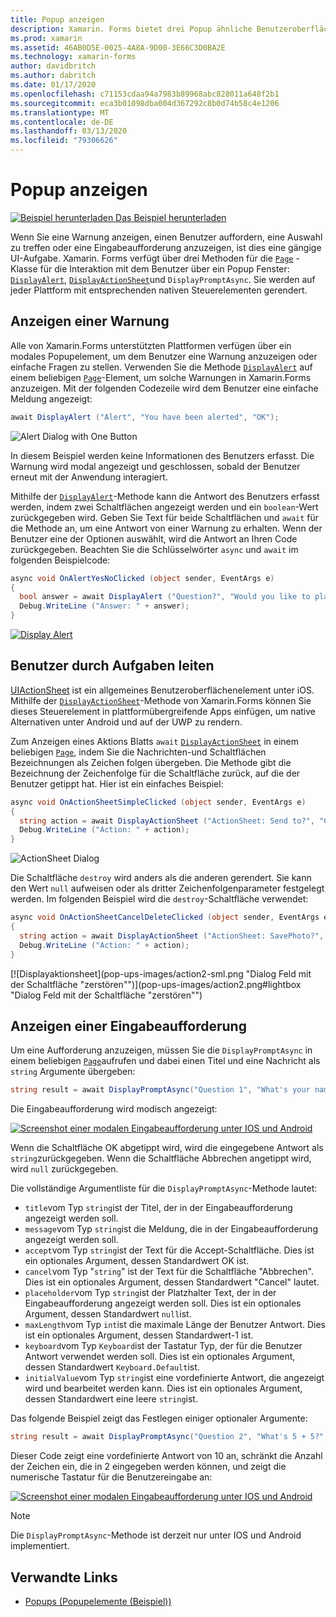 ```yaml
---
title: Popup anzeigen
description: Xamarin. Forms bietet drei Popup ähnliche Benutzeroberflächen Elemente – eine Warnung, ein Aktions Blatt und eine Eingabeaufforderung. In diesem Artikel wird die Verwendung von Warnungen, Aktions Blättern und Eingabe Aufforderungs-APIs zum Anzeigen von Dialogfeldern veranschaulicht, die Benutzer zu einfachen Fragen auffordern, Benutzer durch Aufgaben leiten und Eingabe Aufforderungen anzeigen.
ms.prod: xamarin
ms.assetid: 46AB0D5E-0025-4A8A-9D00-3E66C3D0BA2E
ms.technology: xamarin-forms
author: davidbritch
ms.author: dabritch
ms.date: 01/17/2020
ms.openlocfilehash: c71153cdaa94a7983b89968abc828011a648f2b1
ms.sourcegitcommit: eca3b01098dba004d367292c8b0d74b58c4e1206
ms.translationtype: MT
ms.contentlocale: de-DE
ms.lasthandoff: 03/13/2020
ms.locfileid: "79306626"
---
```

# <a name="display-pop-ups"></a>Popup anzeigen

[![Beispiel herunterladen](~/media/shared/download.png) Das Beispiel herunterladen](https://docs.microsoft.com/samples/xamarin/xamarin-forms-samples/navigation-pop-ups)

Wenn Sie eine Warnung anzeigen, einen Benutzer auffordern, eine Auswahl zu treffen oder eine Eingabeaufforderung anzuzeigen, ist dies eine gängige UI-Aufgabe. Xamarin. Forms verfügt über drei Methoden für die [`Page`](xref:Xamarin.Forms.Page) -Klasse für die Interaktion mit dem Benutzer über ein Popup Fenster: [`DisplayAlert`](xref:Xamarin.Forms.Page.DisplayAlert*), [`DisplayActionSheet`](xref:Xamarin.Forms.Page.DisplayActionSheet*)und `DisplayPromptAsync`. Sie werden auf jeder Plattform mit entsprechenden nativen Steuerelementen gerendert.

## <a name="display-an-alert"></a>Anzeigen einer Warnung

Alle von Xamarin.Forms unterstützten Plattformen verfügen über ein modales Popupelement, um dem Benutzer eine Warnung anzuzeigen oder einfache Fragen zu stellen. Verwenden Sie die Methode [`DisplayAlert`](xref:Xamarin.Forms.Page.DisplayAlert*) auf einem beliebigen [`Page`](xref:Xamarin.Forms.Page)-Element, um solche Warnungen in Xamarin.Forms anzuzeigen. Mit der folgenden Codezeile wird dem Benutzer eine einfache Meldung angezeigt:

```csharp
await DisplayAlert ("Alert", "You have been alerted", "OK");
```

![](pop-ups-images/alert.png "Alert Dialog with One Button")

In diesem Beispiel werden keine Informationen des Benutzers erfasst. Die Warnung wird modal angezeigt und geschlossen, sobald der Benutzer erneut mit der Anwendung interagiert.

Mithilfe der [`DisplayAlert`](xref:Xamarin.Forms.Page.DisplayAlert*)-Methode kann die Antwort des Benutzers erfasst werden, indem zwei Schaltflächen angezeigt werden und ein `boolean`-Wert zurückgegeben wird. Geben Sie Text für beide Schaltflächen und `await` für die Methode an, um eine Antwort von einer Warnung zu erhalten. Wenn der Benutzer eine der Optionen auswählt, wird die Antwort an Ihren Code zurückgegeben. Beachten Sie die Schlüsselwörter `async` und `await` im folgenden Beispielcode:

```csharp
async void OnAlertYesNoClicked (object sender, EventArgs e)
{
  bool answer = await DisplayAlert ("Question?", "Would you like to play a game", "Yes", "No");
  Debug.WriteLine ("Answer: " + answer);
}
```

[![Display Alert](pop-ups-images/alert2-sml.png "Warn Dialogfeld mit zwei Schaltflächen")](pop-ups-images/alert2.png#lightbox "Warn Dialogfeld mit zwei Schaltflächen")

## <a name="guide-users-through-tasks"></a>Benutzer durch Aufgaben leiten

[UIActionSheet](https://developer.apple.com/library/ios/documentation/uikit/reference/uiactionsheet_class/Reference/Reference.html) ist ein allgemeines Benutzeroberflächenelement unter iOS. Mithilfe der [`DisplayActionSheet`](xref:Xamarin.Forms.Page.DisplayActionSheet*)-Methode von Xamarin.Forms können Sie dieses Steuerelement in plattformübergreifende Apps einfügen, um native Alternativen unter Android und auf der UWP zu rendern.

Zum Anzeigen eines Aktions Blatts `await` [`DisplayActionSheet`](xref:Xamarin.Forms.Page.DisplayActionSheet*) in einem beliebigen [`Page`](xref:Xamarin.Forms.Page), indem Sie die Nachrichten-und Schaltflächen Bezeichnungen als Zeichen folgen übergeben. Die Methode gibt die Bezeichnung der Zeichenfolge für die Schaltfläche zurück, auf die der Benutzer getippt hat. Hier ist ein einfaches Beispiel:

```csharp
async void OnActionSheetSimpleClicked (object sender, EventArgs e)
{
  string action = await DisplayActionSheet ("ActionSheet: Send to?", "Cancel", null, "Email", "Twitter", "Facebook");
  Debug.WriteLine ("Action: " + action);
}
```

![](pop-ups-images/action.png "ActionSheet Dialog")

Die Schaltfläche `destroy` wird anders als die anderen gerendert. Sie kann den Wert `null` aufweisen oder als dritter Zeichenfolgenparameter festgelegt werden. Im folgenden Beispiel wird die `destroy`-Schaltfläche verwendet:

```csharp
async void OnActionSheetCancelDeleteClicked (object sender, EventArgs e)
{
  string action = await DisplayActionSheet ("ActionSheet: SavePhoto?", "Cancel", "Delete", "Photo Roll", "Email");
  Debug.WriteLine ("Action: " + action);
}
```

[![Displayaktionsheet](pop-ups-images/action2-sml.png "Dialog Feld mit der Schaltfläche "zerstören"")](pop-ups-images/action2.png#lightbox "Dialog Feld mit der Schaltfläche "zerstören"")

## <a name="display-a-prompt"></a>Anzeigen einer Eingabeaufforderung

Um eine Aufforderung anzuzeigen, müssen Sie die `DisplayPromptAsync` in einem beliebigen [`Page`](xref:Xamarin.Forms.Page)aufrufen und dabei einen Titel und eine Nachricht als `string` Argumente übergeben:

```csharp
string result = await DisplayPromptAsync("Question 1", "What's your name?");
```

Die Eingabeaufforderung wird modisch angezeigt:

[![Screenshot einer modalen Eingabeaufforderung unter IOS und Android](pop-ups-images/simple-prompt.png "Modale Eingabeaufforderung")](pop-ups-images/simple-prompt-large.png#lightbox "Modale Eingabeaufforderung")

Wenn die Schaltfläche OK abgetippt wird, wird die eingegebene Antwort als `string`zurückgegeben. Wenn die Schaltfläche Abbrechen angetippt wird, wird `null` zurückgegeben.

Die vollständige Argumentliste für die `DisplayPromptAsync`-Methode lautet:

- `title`vom Typ `string`ist der Titel, der in der Eingabeaufforderung angezeigt werden soll.
- `message`vom Typ `string`ist die Meldung, die in der Eingabeaufforderung angezeigt werden soll.
- `accept`vom Typ `string`ist der Text für die Accept-Schaltfläche. Dies ist ein optionales Argument, dessen Standardwert OK ist.
- `cancel`vom Typ "`string`" ist der Text für die Schaltfläche "Abbrechen". Dies ist ein optionales Argument, dessen Standardwert "Cancel" lautet.
- `placeholder`vom Typ `string`ist der Platzhalter Text, der in der Eingabeaufforderung angezeigt werden soll. Dies ist ein optionales Argument, dessen Standardwert `null`ist.
- `maxLength`vom Typ `int`ist die maximale Länge der Benutzer Antwort. Dies ist ein optionales Argument, dessen Standardwert-1 ist.
- `keyboard`vom Typ `Keyboard`ist der Tastatur Typ, der für die Benutzer Antwort verwendet werden soll. Dies ist ein optionales Argument, dessen Standardwert `Keyboard.Default`ist.
- `initialValue`vom Typ `string`ist eine vordefinierte Antwort, die angezeigt wird und bearbeitet werden kann. Dies ist ein optionales Argument, dessen Standardwert eine leere `string`ist.

Das folgende Beispiel zeigt das Festlegen einiger optionaler Argumente:

```csharp
string result = await DisplayPromptAsync("Question 2", "What's 5 + 5?", initialValue: "10", maxLength: 2, keyboard: Keyboard.Numeric);
```

Dieser Code zeigt eine vordefinierte Antwort von 10 an, schränkt die Anzahl der Zeichen ein, die in 2 eingegeben werden können, und zeigt die numerische Tastatur für die Benutzereingabe an:

[![Screenshot einer modalen Eingabeaufforderung unter IOS und Android](pop-ups-images/keyboard-prompt.png "Modale Eingabeaufforderung")](pop-ups-images/keyboard-prompt-large.png#lightbox "Modale Eingabeaufforderung")

> [!NOTE]
> Die `DisplayPromptAsync`-Methode ist derzeit nur unter IOS und Android implementiert.

## <a name="related-links"></a>Verwandte Links

- [Popups (Popupelemente (Beispiel))](https://docs.microsoft.com/samples/xamarin/xamarin-forms-samples/navigation-pop-ups)

